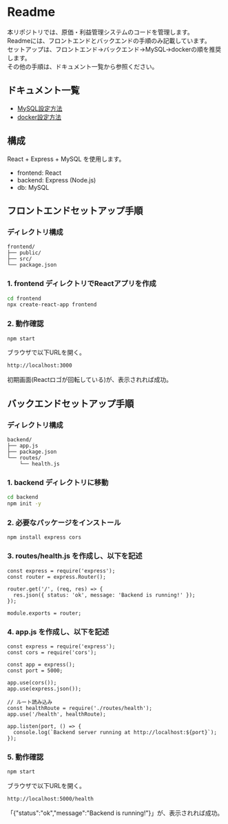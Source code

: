 # Readme
本リポジトリでは、原価・利益管理システムのコードを管理します。  
Readmeには、フロントエンドとバックエンドの手順のみ記載しています。  
セットアップは、フロントエンド→バックエンド→MySQL→dockerの順を推奨します。  
その他の手順は、ドキュメント一覧から参照ください。

## ドキュメント一覧
- [MySQL設定方法](docs/MySQL設定方法.md)
- [docker設定方法](docs/docker設定方法.md)

## 構成
React + Express + MySQL を使用します。
- frontend: React  
- backend: Express (Node.js)  
- db: MySQL  

## フロントエンドセットアップ手順
### ディレクトリ構成
```
frontend/
├── public/
├── src/
└── package.json
```
### 1. frontend ディレクトリでReactアプリを作成
```bash
cd frontend
npx create-react-app frontend
```
### 2. 動作確認
```bash
npm start
```
ブラウザで以下URLを開く。
```bash
http://localhost:3000
```
初期画面(Reactロゴが回転している)が、表示されれば成功。
## バックエンドセットアップ手順
### ディレクトリ構成
```
backend/
├── app.js
├── package.json
└── routes/
    └── health.js
```
### 1. backend ディレクトリに移動
```bash
cd backend
npm init -y
```
### 2. 必要なパッケージをインストール
```
npm install express cors
```
### 3. routes/health.js を作成し、以下を記述
```
const express = require('express');
const router = express.Router();

router.get('/', (req, res) => {
  res.json({ status: 'ok', message: 'Backend is running!' });
});

module.exports = router;
```
### 4. app.js を作成し、以下を記述
```
const express = require('express');
const cors = require('cors');

const app = express();
const port = 5000;

app.use(cors());
app.use(express.json());

// ルート読み込み
const healthRoute = require('./routes/health');
app.use('/health', healthRoute);

app.listen(port, () => {
  console.log(`Backend server running at http://localhost:${port}`);
});
```
### 5. 動作確認
```bash
npm start
```
ブラウザで以下URLを開く。
```bash
http://localhost:5000/health
```
「{"status":"ok","message":"Backend is running!"}」が、表示されれば成功。
